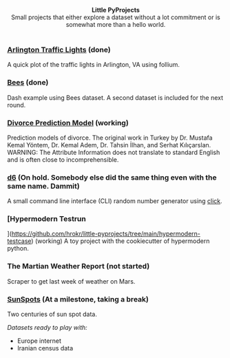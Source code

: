 
<p align="center">
<b>Little PyProjects</b><br>
Small projects that either explore a dataset without a lot commitment or is somewhat more than a hello world.  <br><br>
</p>

### [Arlington Traffic Lights](https://github.com/hrokr/little-pyprojects/tree/main/Arlington_Traffic_Cameras) (done)
A quick plot of the traffic lights in Arlington, VA using follium. 


### [Bees](images/updated_events.png) (done)
Dash example using Bees dataset. A second dataset is included for the next round.

### [Divorce Prediction Model](https://github.com/hrokr/little-pyprojects/tree/main/Divorce) (working)
Prediction models of divorce. The original work in Turkey by Dr. Mustafa Kemal Yöntem, Dr. Kemal Adem, Dr. Tahsin İlhan, and Serhat Kılıçarslan.
WARNING: The Attribute Information does not translate to standard English and is often close to incomprehensible.

### [d6](https://github.com/hrokr/little-pyprojects/tree/main/d6) (On hold. Somebody else did the same thing even with the same name. Dammit)
A small command line interface (CLI) random number generator using [click](https://click.palletsprojects.com/en/8.0.x/quickstart/#basic-concepts-creating-a-command).

### [Hypermodern Testrun
](https://github.com/hrokr/little-pyprojects/tree/main/hypermodern-testcase) (working)
A toy project with the cookiecutter of hypermodern python.

### The Martian Weather Report (not started)
Scraper to get last week of weather on Mars.

### [SunSpots](https://github.com/hrokr/SunSpots) (At a milestone, taking a break)
Two centuries of sun spot data.

*Datasets ready to play with:*

* Europe internet 
* Iranian census data
